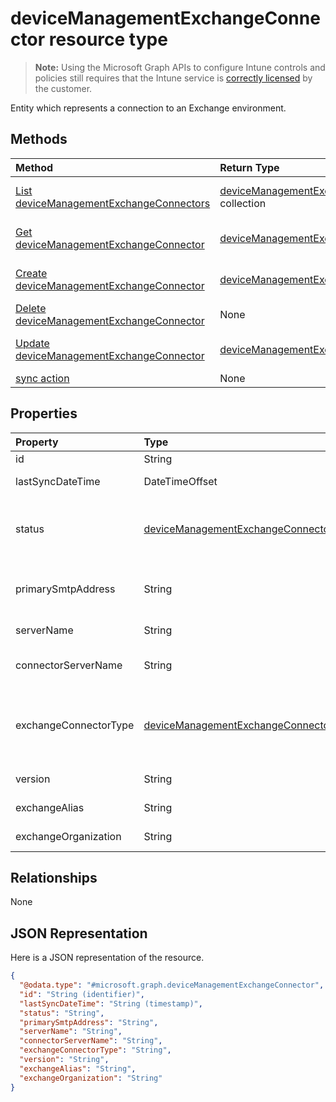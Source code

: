 ﻿# deviceManagementExchangeConnector resource type

> **Note:** Using the Microsoft Graph APIs to configure Intune controls and policies still requires that the Intune service is [correctly licensed](https://go.microsoft.com/fwlink/?linkid=839381) by the customer.

Entity which represents a connection to an Exchange environment.
## Methods
|Method|Return Type|Description|
|:---|:---|:---|
|[List deviceManagementExchangeConnectors](../api/intune_onboarding_devicemanagementexchangeconnector_list.md)|[deviceManagementExchangeConnector](../resources/intune_onboarding_devicemanagementexchangeconnector.md) collection|List properties and relationships of the [deviceManagementExchangeConnector](../resources/intune_onboarding_devicemanagementexchangeconnector.md) objects.|
|[Get deviceManagementExchangeConnector](../api/intune_onboarding_devicemanagementexchangeconnector_get.md)|[deviceManagementExchangeConnector](../resources/intune_onboarding_devicemanagementexchangeconnector.md)|Read properties and relationships of the [deviceManagementExchangeConnector](../resources/intune_onboarding_devicemanagementexchangeconnector.md) object.|
|[Create deviceManagementExchangeConnector](../api/intune_onboarding_devicemanagementexchangeconnector_create.md)|[deviceManagementExchangeConnector](../resources/intune_onboarding_devicemanagementexchangeconnector.md)|Create a new [deviceManagementExchangeConnector](../resources/intune_onboarding_devicemanagementexchangeconnector.md) object.|
|[Delete deviceManagementExchangeConnector](../api/intune_onboarding_devicemanagementexchangeconnector_delete.md)|None|Deletes a [deviceManagementExchangeConnector](../resources/intune_onboarding_devicemanagementexchangeconnector.md).|
|[Update deviceManagementExchangeConnector](../api/intune_onboarding_devicemanagementexchangeconnector_update.md)|[deviceManagementExchangeConnector](../resources/intune_onboarding_devicemanagementexchangeconnector.md)|Update the properties of a [deviceManagementExchangeConnector](../resources/intune_onboarding_devicemanagementexchangeconnector.md) object.|
|[sync action](../api/intune_onboarding_devicemanagementexchangeconnector_sync.md)|None|Not yet documented|

## Properties
|Property|Type|Description|
|:---|:---|:---|
|id|String|Not yet documented|
|lastSyncDateTime|DateTimeOffset|Last sync time for the Exchange Connector|
|status|[deviceManagementExchangeConnectorStatus](../resources/intune_onboarding_devicemanagementexchangeconnectorstatus.md)|Exchange Connector Status. Possible values are: `none`, `connectionPending`, `connected`, `disconnected`.|
|primarySmtpAddress|String|Email address used to configure the Service To Service Exchange Connector.|
|serverName|String|The name of the Exchange server.|
|connectorServerName|String|The name of the server hosting the Exchange Connector.|
|exchangeConnectorType|[deviceManagementExchangeConnectorType](../resources/intune_onboarding_devicemanagementexchangeconnectortype.md)|The type of Exchange Connector Configured. Possible values are: `onPremises`, `hosted`, `serviceToService`, `dedicated`.|
|version|String|The version of the ExchangeConnectorAgent|
|exchangeAlias|String|An alias assigned to the Exchange server|
|exchangeOrganization|String|Exchange Organization to the Exchange server|

## Relationships
None
## JSON Representation
Here is a JSON representation of the resource.
<!-- {
  "blockType": "resource",
  "keyProperty": "id",
  "@odata.type": "microsoft.graph.deviceManagementExchangeConnector"
}
-->
``` json
{
  "@odata.type": "#microsoft.graph.deviceManagementExchangeConnector",
  "id": "String (identifier)",
  "lastSyncDateTime": "String (timestamp)",
  "status": "String",
  "primarySmtpAddress": "String",
  "serverName": "String",
  "connectorServerName": "String",
  "exchangeConnectorType": "String",
  "version": "String",
  "exchangeAlias": "String",
  "exchangeOrganization": "String"
}
```



